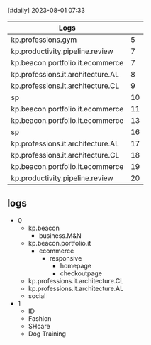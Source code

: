 [#daily]
2023-08-01
07:33

| Logs                              |     |
| --------------------------------- | --- |
| kp.professions.gym                | 5   |
| kp.productivity.pipeline.review   | 7   |
| kp.beacon.portfolio.it.ecommerce  | 7   |
| kp.professions.it.architecture.AL | 8   |
| kp.professions.it.architecture.CL | 9   |
| sp                                | 10  |
| kp.beacon.portfolio.it.ecommerce  | 11  |
| kp.beacon.portfolio.it.ecommerce  | 13  |
| sp                                | 16  |
| kp.professions.it.architecture.AL | 17  |
| kp.professions.it.architecture.CL | 18  |
| kp.beacon.portfolio.it.ecommerce  | 19  |
| kp.productivity.pipeline.review   | 20  | 

## logs
- 0
	- kp.beacon
		- business.M&N
	- kp.beacon.portfolio.it
		- ecommerce
			- responsive
				- homepage
				- checkoutpage
	- kp.professions.it.architecture.CL
	- kp.professions.it.architecture.AL
	- social
- 1
	- ID
	- Fashion
	- SHcare
	- Dog Training
